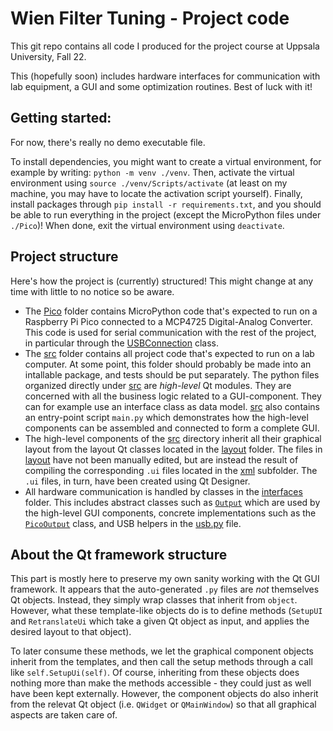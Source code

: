 # Wien Filter Tuning - Project code
This git repo contains all code I produced for the project course at Uppsala University, Fall 22.

This (hopefully soon) includes hardware interfaces for communication with lab equipment, a GUI and some optimization routines. Best of luck with it!

## Getting started:
For now, there's really no demo executable file.

To install dependencies, you might want to create a virtual environment, for example by writing: `python -m venv ./venv`. Then, activate the virtual environment using `source ./venv/Scripts/activate` (at least on my machine, you may have to locate the activation script yourself). Finally, install packages through `pip install -r requirements.txt`, and you should be able to run everything in the project (except the MicroPython files under `./Pico`)! When done, exit the virtual environment using `deactivate`.

## Project structure
Here's how the project is (currently) structured! This might change at any time with little to no notice so be aware.
- The [Pico](Pico/) folder contains MicroPython code that's expected to run on a Raspberry Pi Pico connected to a MCP4725 Digital-Analog Converter. This code is used for serial communication with the rest of the project, in particular through the [USBConnection](src/interfaces/usb.py) class.
- The [src](src/) folder contains all project code that's expected to run on a lab computer. At some point, this folder should probably be made into an intallable package, and tests should be put separately. The python files organized directly under [src](src/) are *high-level* Qt modules. They are concerned with all the business logic related to a GUI-component. They can for example use an interface class as data model. [src](src/) also contains an entry-point script `main.py` which demonstrates how the high-level components can be assembled and connected to form a complete GUI.
- The high-level components of the [src](src) directory inherit all their graphical layout from the layout Qt classes located in the [layout](src/layout/) folder. The files in [layout](src/layout/) have not been manually edited, but are instead the result of compiling the corresponding `.ui` files located in the [xml](src/layout/xml/) subfolder. The `.ui` files, in turn, have been created using Qt Designer.
- All hardware communication is handled by classes in the [interfaces](src/interfaces/) folder. This includes abstract classes such as [`Output`](src/interfaces/output.py) which are used by the high-level GUI components, concrete implementations such as the [`PicoOutput`](src/interfaces/pico_output.py) class, and USB helpers in the [usb.py](src/interfaces/usb.py) file.

## About the Qt framework structure
This part is mostly here to preserve my own sanity working with the Qt GUI framework. It appears that the auto-generated `.py` files are *not* themselves Qt objects. Instead, they simply wrap classes that inherit from `object`. However, what these template-like objects do is to define methods (`SetupUI` and `RetranslateUi` which take a given Qt object as input, and applies the desired layout to that object).

To later consume these methods, we let the graphical component objects inherit from the templates, and then call the setup methods through a call like `self.SetupUi(self)`. Of course, inheriting from these objects does nothing more than make the methods accessible - they could just as well have been kept externally. However, the component objects do also inherit from the relevat Qt object (i.e. `QWidget` or `QMainWindow`) so that all graphical aspects are taken care of.

